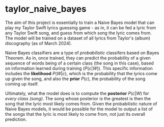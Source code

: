# taylor_naive_bayes

The aim of this project is essentially to train a Naive Bayes model that can play my Taylor Swift lyrics guessing game - as in, it can be fed a lyric from any Taylor Swift song, and guess from which song the lyric comes from. The model will be trained on a dataset of all lyrics from Taylor's (album) discography (as of March 2024).

Naive Bayes classifiers are a type of *probabilistic* classifers based on Bayes Theorem. As in, once trained, they can predict the probability of a given sequence of words being of a certain class (the song in this case), based on information learned during training ($P(c|W)$). This specific information includes the **likelihood** $P(W|c)$, which is the probability that the lyrics come up given the song, and also the **prior** $P(c)$, the probability of the song coming up itself.

Ultimately, what the model does is to compute the **posterior** $P(c|W)$ for *every class (song)*. The song whose posterior is the greatest is then the song that the lyric most likely comes from. Given the probabilistic nature of Naive Bayes models, it would be possible for the model to output a list of the songs that the lyric is most likely to come from, not just its overall prediction. 
